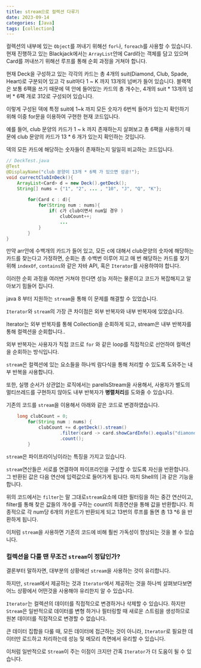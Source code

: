 ```yaml
---
title: stream으로 컬렉션 다루기
date: 2023-09-14
categories: [Java]
tags: [collection]
---
```


컬렉션의 내부에 있는 `Object`를 꺼내기 위해선 `for`나, `foreach`를 사용할 수 있습니다. 현재 진행하고 있는 Blackjack에서는 `ArrayList`안에 Card라는 객체를 담고 있으며 Card를 꺼내쓰기 위해선 루프를 통해 순회 과정을 거쳐야 합니다.

현재 Deck을 구성하고 있는 각각의 카드는 총 4개의 suit(Diamond, Club, Spade, Heart)로 구분되어 있고 각 suit마다 1 ~ K 까지 13개의 넘버가 들어 있습니다. 블랙잭은 보통 6팩을 쓰기 때문에 덱 안에 들어있는 카드의 총 개수는, 4개의 suit * 13개의 넘버 * 6팩 개로 312로 구성되어 있습니다.

이렇게 구성된 덱에 특정 suit에 1~k 까지 모든 숫자가 6번씩 들어가 있는지 확인하기 위해 이중 for문을 이용하여 구현한 현재 코드입니다.

예를 들어, club 문양의 카드가 1 ~ k 까지 존재하는지 살펴보고 총 6팩을 사용하기 때문에 club 문양의 카드가 13 * 6 개가 있는지 확인하는 것입니다.

덱의 모든 카드에 해당하는 숫자들이 존재하는지 일일히 비교하는 코드입니다.

```java
// DeckTest.java
@Test
@DisplayName("club 문양이 13개 * 6팩 가 있으면 성공!");
void currectClubInDeck(){
	ArrayList<Card> d = new Deck().getDeck();
	String[] nums = {"1", "2", ... , "10", "J", "Q", "K"};
	
		for(Card c : d){
			for(String num : nums){
				if( c가 club이면서 num일 경우 )
					clubCount++;
					...
			}
		}
}
```

만약 arr안에 수백개의 카드가 들어 있고, 모든 c에 대해서 club문양의 숫자에 해당하는 카드를 찾는다고 가정하면, 순회는 총 수백번 이루어 지고 매 번 해당하는 카드를 찾기 위해 `indexOf`, `contains`와 같은 자바 API, 혹은 `Iterator`를 사용하여야 합니다.

이러한 순회 과정을 여러번 거쳐야 한다면 성능 저하는 물론이고 코드가 복잡해지고 알아보기 힘들어 집니다.

java 8 부터 지원하는 `stream`을 통해 이 문제를 해결할 수 있었습니다. 

`Iterator`와 `stream`의 가장 큰 차이점은 외부 반복자와 내부 반복자에 있었습니다.

Iterator는 외부 반복자를 통해 Collection을 순회하게 되고, stream은 내부 반복자를 통해 컬렉션을 순회합니다..

외부 반복자는 사용자가 직접 코드로 `for` 와 같은 loop를 직접적으로 선언하여 컬렉션을 순회하는 방식입니다.

`stream`은 컬렉션에 있는 요소들을 하나씩 람다식을 통해 처리할 수 있도록 도와주는 내부 반복을 사용합니다.

또한, 실행 순서가 상관없는 로직에서는 parellsStream을 사용해서, 사용자가 별도의 멀티쓰레드를 구현하지 않아도 내부 반복자가 **병렬처리**를 도와줄 수 있습니다.

기존의 코드를 `stream`을 이용해서 아래와 같은 코드로 변경하였습니다.

```java
	long clubCount = 0;
        for(String num : nums) {
            clubCount += d.getDeck().stream()
                    .filter(card -> card.showCardInfo().equals("diamond"+number))
                    .count();
        }
```

`stream`은 파이프라이닝이라는 특징을 가지고 있습니다.

`stream`연산들은 서로를 연결하여 파이프라인을 구성할 수 있도록 자신을 반환합니다. 그 반환된 값은 다음 연산에 입력값으로 들어가게 됩니다. 마치 Shell의 \|과 같은 기능을 합니다.

위의 코드에서는 `filter`는 말 그대로`stream`요소에 대한 필터링을 하는 중간 연산이고, filter를 통해 찾은 값들의 개수를 구하는 count의 최종연산을 통해 값을 반환합니다. 최종적으로 각 num당 6개의 카운트가 반환되게 되고 13번의 루프를 돌면 총 13 *6 을 반환하게 됩니다.

이처럼 `stream`을 사용하면 기존의 코드에 비해 훨씬 가독성이 향상되는 것을 볼 수 있습니다.

### 컬렉션을 다룰 땐 무조건 `stream`이 정답인가?

결론부터 말하자면, 대부분의 상황에선 `stream`을 사용하는 것이 유리합니다.

하지만,  `stream`에서 제공하는 것과 `Iterator`에서 제공하는 것을 하나씩 살펴보다보면 어느 상황에서 어떤것을 사용해야 유리한지 알 수 있습니다.

`Iterator`는 컬렉션의 데이터를 직접적으로  변경하거나 삭제할 수 있습니다. 하지만 `Stream`은 일반적으로 데이터를 변형 하거나 필터링할 때 새로운 스트림을 생성하므로 원본 데이터를 직접적으로 변경할 수 없습니다.

큰 데이터 집합을 다룰 때, 모든 데이터에 접근하는 것이 아니라, `Iterator`로 필요한 데이터만 로드하고 처리하는데 성능 및 메모리 측면에서 유리할 수 있습니다.

이처럼 일반적으로 `Stream`이 주는 이점이 크지만 간혹 `Iterator`가 더 도움이 될 수 있습니다.
